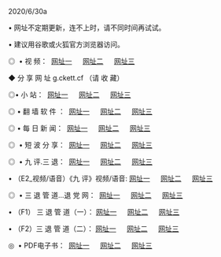 <p>2020/6/30a
<p>• 网址不定期更新，连不上时，请不同时间再试试。
<p>• 建议用谷歌或火狐官方浏览器访问。
<p>◎  • 视 频： 
<a href="http://sce.csso.cam/" target="_blank">网址一</a> 　 
<a href="http://sbe.csso.cam/" target="_blank">网址二</a> 　 
<a href="http://sae.csso.cam/b.html" target="_blank">网址三</a>
<p>◆ 分 享 网 址  g.ckett.cf  （请 收 藏） </p>

<p>◎•  小 站：  
<a href="http://sce.csso.cam/f.html" target="_blank">网址一</a> 　 
<a href="http://sbe.csso.cam/h.html" target="_blank">网址二</a> 　 
<a href="http://sae.csso.cam/k/" target="_blank">网址三</a></p><p>

<p>◎  • 翻 墙 软 件 ：  
<a href="http://sce.csso.cam/ff/" target="_blank">网址一</a> 　 
<a href="http://sbe.csso.cam/s/read/a1_nd.html" target="_blank">网址二</a> 　 
<a href="http://sae.csso.cam/ff/index.html" target="_blank">网址三</a></p>
<p>◎  • 每 日 新 闻：  
<a href="http://sce.csso.cam/day/" target="_blank">网址一</a> 　 
<a href="http://sbe.csso.cam/day/" target="_blank">网址二</a> 　 
<a href="http://sae.csso.cam/day/index.html" target="_blank">网址三</a></p>
<p>◎   • 短 波 分 享：  
<a href="http://sce.csso.cam/h/" target="_blank">网址一</a> 　 
<a href="http://sae.csso.cam/h/" target="_blank">网址二</a> 　 
<a href="http://sbe.csso.cam/h/index.html" target="_blank">网址三</a></p>
<p>◎   • 九 评.三 退：  
<a href="http://sce.csso.cam/t/" target="_blank">网址一</a> 　 
<a href="http://sae.csso.cam/v2/index.html" target="_blank">网址二</a> 　 
<a href="http://sbe.csso.cam/tt/index.html" target="_blank">网址三</a> 　</p>
<p>  • （E2_视频/语音）《九 评》视频/语音: 
<a href="http://sce.csso.cam/7738.html" target="_blank">网址一</a> 　 
<a href="http://sae.csso.cam/7614.html" target="_blank">网址二</a> 　 
<a href="http://sbe.csso.cam/7633.html" target="_blank">网址三</a></p>
<p>◎   • 三 退 管 道...退 党 网：  
<a href="http://sce.csso.cam/go/td1.html" target="_blank">网址一</a> 　 
<a href="http://sae.csso.cam/go/td2.html" target="_blank">网址二</a> 　 
<a href="http://sbe.csso.cam/go/td3.html" target="_blank">网址三</a></p>
<p>  • （F1） 三 退 管 道（一）： 
<a href="http://sce.csso.cam/dd/" target="_blank">网址一</a> 　 
<a href="http://sae.csso.cam/s/read/a1_tdx.html" target="_blank">网址二</a> 　 
<a href="http://sbe.csso.cam/dd/" target="_blank">网址三</a></p>
<p>  • （F2）三 退 管 道（二）： 
<a href="http://sae.csso.cam/d/" target="_blank">网址一</a> 　 
<a href="http://sce.csso.cam/d/index.html" target="_blank">网址二</a> 　 
<a href="http://sbe.csso.cam/d/" target="_blank">网址三</a></p>
<p>◎   • PDF电子书：  
<a href="http://sce.csso.cam/p/" target="_blank">网址一</a> 　 
<a href="http://sbe.csso.cam/p/index.html" target="_blank">网址二</a> 　 
<a href="http://sae.csso.cam/p/" target="_blank">网址三</a></p>
